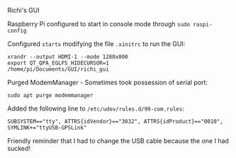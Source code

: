 Richi's GUI

Raspberry Pi configured to start in console mode through `sudo raspi-config`

Configured `startx` modifying the file `.xinitrc` to run the GUI:
```
xrandr --output HDMI-1 --mode 1280x800
export QT_QPA_EGLFS_HIDECURSOR=1
/home/pi/Documents/GUI/richi_gui
```

Purged ModemManager - Sometimes took possession of serial port:
```
sudo apt purge modemmanager
```

Added the following line to `/etc/udev/rules.d/99-com.rules`:
```
SUBSYSTEM=="tty", ATTRS{idVendor}=="3032", ATTRS{idProduct}=="0010", SYMLINK+="ttyUSB-GPSLink"
```


Friendly reminder that I had to change the USB cable because the one I had sucked!